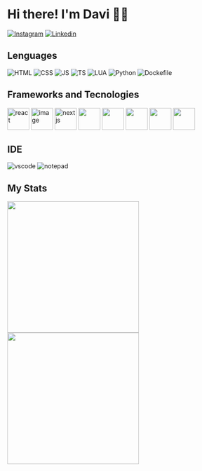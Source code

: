 # Hi there! I'm Davi 👋👋
[![Instagram](https://img.shields.io/badge/Instagram-E9D8D4?style=for-the-badge&logo=instagram&logoColor=862931)](https://www.instagram.com/xpudding736/)
[![Linkedin](https://img.shields.io/badge/LinkedIn-E9D8D4?style=for-the-badge&logo=linkedin&logoColor=862931)](https://www.linkedin.com/in/davi-dos-santos-passos-b80089317/)

## Lenguages
 ![HTML](https://img.shields.io/badge/HTML5-E9D8D4?style=for-the-badge&logo=html5&logoColor=862931)
 ![CSS](https://img.shields.io/badge/CSS3-E9D8D4?style=for-the-badge&logo=css&logoColor=862931)
 ![JS](https://img.shields.io/badge/JavaScript-E9D8D4?style=for-the-badge&logo=javascript&logoColor=862931)
 ![TS](https://img.shields.io/badge/TypeScript-E9D8D4?style=for-the-badge&logo=typescript&logoColor=862931)
 ![LUA](https://img.shields.io/badge/Lua-E9D8D4?style=for-the-badge&logo=lua&logoColor=862931)
 ![Python](https://img.shields.io/badge/python-E9D8D4?style=for-the-badge&logo=lua&logoColor=862931)
 ![Dockefile](https://img.shields.io/badge/Dockerfile-E9D8D4?style=for-the-badge&logo=docker&logoColor=862931)
 
 
 
## Frameworks and Tecnologies
<div display="flex" style="gap: 5px; justify-content: center;">
        <img alt="react" src="https://github.com/user-attachments/assets/f8f8ccf0-1716-439b-87ac-b9523896f58f" style="width: 50px" />
        <img alt="image" src="https://github.com/user-attachments/assets/5ac8438b-7f4f-4a35-95de-24de7cdb5b0b" style="width: 50px" />
        <img src="https://avatars.githubusercontent.com/u/126103961?v=4" alt="nextjs" style="height: 50px" />
        <img src="https://git-scm.com/images/logo@2x.png" style="height: 50px" />
        <img src="https://avatars.githubusercontent.com/u/6078720?v=4" style="height: 50px" />
        <img src="https://avatars.githubusercontent.com/u/9950313?&v=4" style="height: 50px" />
        <img src="https://avatars.githubusercontent.com/u/54212428?" style="height: 50px" />
        <img src="https://jwt.io/_next/image?url=%2F_next%2Fstatic%2Fmedia%2Fjwt-flower.f20616b0.png&w=1920&q=75" style="height: 50px" />
        
</div>

## IDE
  ![vscode](https://img.shields.io/badge/VScode-E9D8D4?style=for-the-badge&logo=vscode&logoColor=862931)
  ![notepad](https://img.shields.io/badge/notepad++-E9D8D4?style=for-the-badge&logo=vscode&logoColor=862931)
  

## My Stats

<div style="justify-content: center; width: 100%">
 <a style="justify-content: center; width: 100%" href="https://github.com/anuraghazra/github-readme-stats">
  <img style="height: 300px" src="https://github-readme-stats-nine-xi.vercel.app/api?username=pessoa736&show_icons=true&theme=rose&show=reviews,discussions_started,discussions_answered,prs_merged&card_width=425&" />
  <img style="height: 300px" src="https://github-readme-stats-nine-xi.vercel.app/api/top-langs/?username=pessoa736&layout=compact&langs_count=20&theme=rose&card_width=325" />
 </a>
</div>

